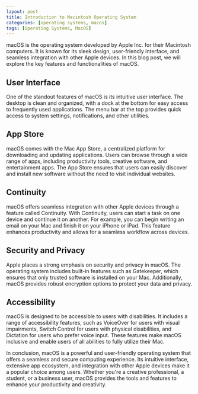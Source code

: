 ```yaml
---
layout: post
title: Introduction to Macintosh Operating System
categories: [operating systems, macos]
tags: [Operating Systems, MacOS]
---
```


macOS is the operating system developed by Apple Inc. for their Macintosh computers. It is known for its sleek design, user-friendly interface, and seamless integration with other Apple devices. In this blog post, we will explore the key features and functionalities of macOS.

## User Interface

One of the standout features of macOS is its intuitive user interface. The desktop is clean and organized, with a dock at the bottom for easy access to frequently used applications. The menu bar at the top provides quick access to system settings, notifications, and other utilities.

## App Store

macOS comes with the Mac App Store, a centralized platform for downloading and updating applications. Users can browse through a wide range of apps, including productivity tools, creative software, and entertainment apps. The App Store ensures that users can easily discover and install new software without the need to visit individual websites.

## Continuity

macOS offers seamless integration with other Apple devices through a feature called Continuity. With Continuity, users can start a task on one device and continue it on another. For example, you can begin writing an email on your Mac and finish it on your iPhone or iPad. This feature enhances productivity and allows for a seamless workflow across devices.

## Security and Privacy

Apple places a strong emphasis on security and privacy in macOS. The operating system includes built-in features such as Gatekeeper, which ensures that only trusted software is installed on your Mac. Additionally, macOS provides robust encryption options to protect your data and privacy.

## Accessibility

macOS is designed to be accessible to users with disabilities. It includes a range of accessibility features, such as VoiceOver for users with visual impairments, Switch Control for users with physical disabilities, and Dictation for users who prefer voice input. These features make macOS inclusive and enable users of all abilities to fully utilize their Mac.

In conclusion, macOS is a powerful and user-friendly operating system that offers a seamless and secure computing experience. Its intuitive interface, extensive app ecosystem, and integration with other Apple devices make it a popular choice among users. Whether you're a creative professional, a student, or a business user, macOS provides the tools and features to enhance your productivity and creativity.

